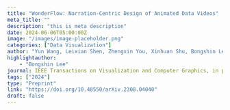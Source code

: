 ```yaml
---
title: "WonderFlow: Narration-Centric Design of Animated Data Videos"
meta_title: ""
description: "this is meta description"
date: 2024-06-06T05:00:00Z
image: "/images/image-placeholder.png"
categories: ["Data Visualization"]
author: "Yun Wang, Leixian Shen, Zhengxin You, Xinhuan Shu, Bongshin Lee, John Thompson, Haidong Zhang, Dongmei Zhang"
highlightauthor: 
    - "Bongshin Lee"
journal: IEEE Transactions on Visualization and Computer Graphics, in press
tags: ["2024"]
type: "Preprint"
link: "https://doi.org/10.48550/arXiv.2308.04040"
draft: false    
---
```


